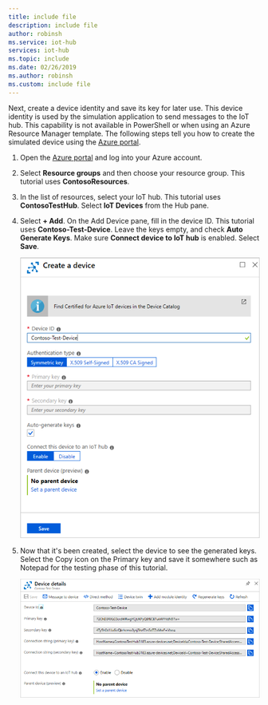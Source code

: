```yaml
---
title: include file
description: include file
author: robinsh
ms.service: iot-hub
services: iot-hub
ms.topic: include
ms.date: 02/26/2019
ms.author: robinsh
ms.custom: include file
---
```

<!-- This is the instructions for creating a simulated device you can use for testing routing.-->

Next, create a device identity and save its key for later use. This device identity is used by the simulation application to send messages to the IoT hub. This capability is not available in PowerShell or when using an Azure Resource Manager template. The following steps tell you how to create the simulated device using the [Azure portal](https://portal.azure.com).

1. Open the [Azure portal](https://portal.azure.com) and log into your Azure account.

2. Select **Resource groups** and then choose your resource group. This tutorial uses **ContosoResources**.

3. In the list of resources, select your IoT hub. This tutorial uses **ContosoTestHub**. Select **IoT Devices** from the Hub pane.

4. Select **+ Add**. On the Add Device pane, fill in the device ID. This tutorial uses **Contoso-Test-Device**. Leave the keys empty, and check **Auto Generate Keys**. Make sure **Connect device to IoT hub** is enabled. Select **Save**.

   ![The add-device screen](./media/iot-hub-include-create-simulated-device-portal/add-device.png)

5. Now that it's been created, select the device to see the generated keys. Select the Copy icon on the Primary key and save it somewhere such as Notepad for the testing phase of this tutorial.

   ![The device details, including the keys](./media/iot-hub-include-create-simulated-device-portal/device-details.png)
